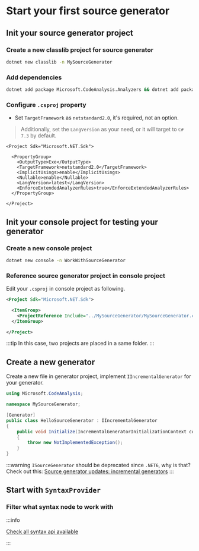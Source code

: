 # Start your first source generator #

## Init your source generator project ##

### Create a new classlib project for source generator ###

```bash
dotnet new classlib -n MySourceGenerator
```

### Add dependencies ###

```bash
dotnet add package Microsoft.CodeAnalysis.Analyzers && dotnet add package Microsoft.CodeAnalysis.CSharp
```

### Configure `.csproj` property ###

- Set `TargetFramework` as `netstandard2.0`, it's required, not an option.

> Additionally, set the `LangVersion` as your need, or it will target to `C# 7.3` by default.

```xml{5,8}
<Project Sdk="Microsoft.NET.Sdk">

  <PropertyGroup>
    <OutputType>Exe</OutputType>
    <TargetFramework>netstandard2.0</TargetFramework>
    <ImplicitUsings>enable</ImplicitUsings>
    <Nullable>enable</Nullable>
    <LangVersion>latest</LangVersion>
    <EnforceExtendedAnalyzerRules>true</EnforceExtendedAnalyzerRules>
  </PropertyGroup>

</Project>

```

## Init your console project for testing your generator ##

### Create a new console project ##

```bash
dotnet new console -n WorkWithSourceGenerator
```

### Reference source generator project in console project ###

Edit your `.csproj` in console project as following.

```xml
<Project Sdk="Microsoft.NET.Sdk">

  <ItemGroup>
    <ProjectReference Include="../MySourceGenerator/MySourceGenerator.csproj" OutputItemType="Analyzer" ReferenceOutputAssembly="false" /> // [!code ++]
  </ItemGroup>

</Project>
```

:::tip
In this case, two projects are placed in a same folder.
:::

## Create a new generator ##

Create a new file in generator project, implement `IIncrementalGenerator` for your generator.

```cs
using Microsoft.CodeAnalysis;

namespace MySourceGenerator;

[Generator]
public class HelloSourceGenerator : IIncrementalGenerator
{
    public void Initialize(IncrementalGeneratorInitializationContext context)
    {
        throw new NotImplementedException();
    }
}

```

:::warning
`ISourceGenerator` should be deprecated since `.NET6`, why is that?
Check out this: [Source generator updates: incremental generators](https://andrewlock.net/exploring-dotnet-6-part-9-source-generator-updates-incremental-generators/)
:::

## Start with `SyntaxProvider` ##

### Filter what syntax node to work with ##

:::info

[Check all syntax api available](https://learn.microsoft.com/en-us/dotnet/api/microsoft.codeanalysis.csharp.syntax?view=roslyn-dotnet-4.7.0)

:::
